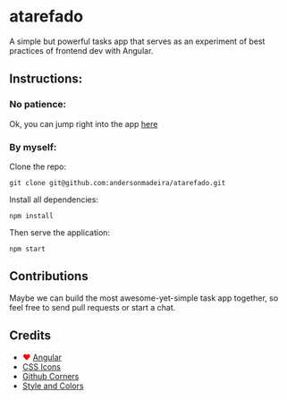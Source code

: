 # atarefado

A simple but powerful tasks app that serves as an experiment of best practices of frontend dev with Angular.

## Instructions:

### No patience:

Ok, you can jump right into the app [here](https://andersonmadeira.github.io/atarefado/)

### By myself:

Clone the repo:

```git clone git@github.com:andersonmadeira/atarefado.git```

Install all dependencies:

```npm install```

Then serve the application:

```npm start```

## Contributions

Maybe we can build the most awesome-yet-simple task app together, so feel free to send pull requests or start a chat.

## Credits

- <span style="color: red">&hearts;</span> <a href="https://angular.io" target="_blank">Angular </a>
- <a href="https://github.com/saeedalipoor/icono" target="_blank">CSS Icons</a>
- <a href="https://github.com/tholman/github-corners" target="_blank">Github Corners</a>
- <a href="https://www.w3schools.com/howto/howto_js_todolist.asp" target="_blank">Style and Colors</a>
